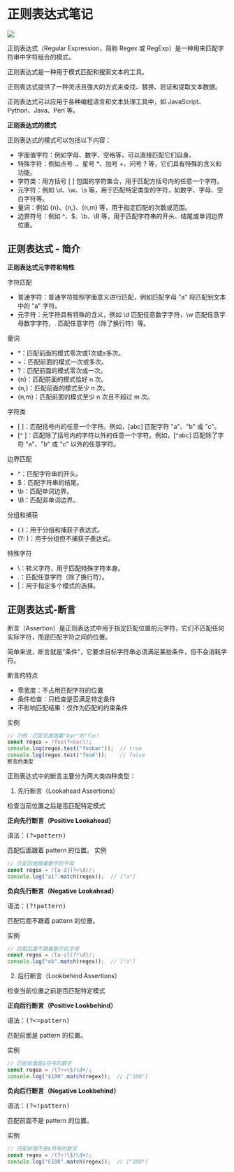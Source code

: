 # 正则表达式笔记
![](https://www.runoob.com/wp-content/uploads/2014/03/runoob-regex.png)

正则表达式（Regular Expression，简称 Regex 或 RegExp）是一种用来匹配字符串中字符组合的模式。

正则表达式是一种用于模式匹配和搜索文本的工具。

正则表达式提供了一种灵活且强大的方式来查找、替换、验证和提取文本数据。

正则表达式可以应用于各种编程语言和文本处理工具中，如 JavaScript、Python、Java、Perl 等。

**正则表达式的模式**

正则表达式的模式可以包括以下内容：
* 字面值字符：例如字母、数字、空格等，可以直接匹配它们自身。
* 特殊字符：例如点号 .、星号 *、加号 +、问号 ? 等，它们具有特殊的含义和功能。
* 字符类：用方括号 [ ] 包围的字符集合，用于匹配方括号内的任意一个字符。
* 元字符：例如 \d、\w、\s 等，用于匹配特定类型的字符，如数字、字母、空白字符等。
* 量词：例如 {n}、{n,}、{n,m} 等，用于指定匹配的次数或范围。
* 边界符号：例如 ^、$、\b、\B 等，用于匹配字符串的开头、结尾或单词边界位置。
  
## 正则表达式 - 简介
**正则表达式元字符和特性**

字符匹配

* 普通字符：普通字符按照字面意义进行匹配，例如匹配字母 "a" 将匹配到文本中的 "a" 字符。
* 元字符：元字符具有特殊的含义，例如 \d 匹配任意数字字符，\w 匹配任意字母数字字符，. 匹配任意字符（除了换行符）等。

量词

* *：匹配前面的模式零次或1次或s多次。
* +：匹配前面的模式一次或多次。
* ?：匹配前面的模式零次或一次。
* {n}：匹配前面的模式恰好 n 次。
* {n,}：匹配前面的模式至少 n 次。
* {n,m}：匹配前面的模式至少 n 次且不超过 m 次。

字符类

* [ ]：匹配括号内的任意一个字符。例如，[abc] 匹配字符 "a"、"b" 或 "c"。
* [^ ]：匹配除了括号内的字符以外的任意一个字符。例如，[^abc] 匹配除了字符 "a"、"b" 或 "c" 以外的任意字符。

边界匹配

* ^：匹配字符串的开头。
* $：匹配字符串的结尾。
* \b：匹配单词边界。
* \B：匹配非单词边界。

分组和捕获

* ( )：用于分组和捕获子表达式。
* (?: )：用于分组但不捕获子表达式。

特殊字符

* \：转义字符，用于匹配特殊字符本身。
* .：匹配任意字符（除了换行符）。
* |：用于指定多个模式的选择。

## 正则表达式-断言
断言（Assertion）是正则表达式中用于指定匹配位置的元字符，它们不匹配任何实际字符，而是匹配字符之间的位置。

简单来说，断言就是"条件"，它要求目标字符串必须满足某些条件，但不会消耗字符。

断言的特点

* 零宽度：不占用匹配字符的位置
* 条件检查：只检查是否满足特定条件
* 不影响匹配结果：仅作为匹配的约束条件

实例
```javascript
// 示例：匹配后面跟着"bar"的"foo"
const regex = /foo(?=bar)/;
console.log(regex.test("foobar"));  // true
console.log(regex.test("food"));    // false
断言的类型
```

正则表达式中的断言主要分为两大类四种类型：
1. 先行断言（Lookahead Assertions）

检查当前位置之后是否匹配特定模式

**正向先行断言（Positive Lookahead）**

<kbd>语法：(?=pattern)</kbd>

匹配后面跟着 pattern 的位置。
实例
```javascript
// 匹配后面跟着数字的字母
const regex = /[a-z](?=\d)/;
console.log("a1".match(regex));  // ["a"]
```
**负向先行断言（Negative Lookahead）**

<kbd>语法：(?!pattern)</kbd>

匹配后面不跟着 pattern 的位置。

实例
```javascript
// 匹配后面不跟着数字的字母
const regex = /[a-z](?!\d)/;
console.log("ab".match(regex));  // ["a"]
```
2. 后行断言（Lookbehind Assertions）

检查当前位置之前是否匹配特定模式

**正向后行断言（Positive Lookbehind）**

<kbd>语法：(?<=pattern)</kbd>

匹配前面是 pattern 的位置。

实例
```javascript
// 匹配前面是$符号的数字
const regex = /(?<=\$)\d+/;
console.log("$100".match(regex));  // ["100"]
```
**负向后行断言（Negative Lookbehind）**

<kbd>语法：(?<!pattern)</kbd>

匹配前面不是 pattern 的位置。

实例
```javascript
// 匹配前面不是$符号的数字
const regex = /(?<!\$)\d+/;
console.log("€100".match(regex));  // ["100"]
```